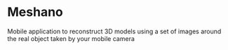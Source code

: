# Meshano
Mobile application to reconstruct 3D models using a set of images around the real object taken by your mobile camera
